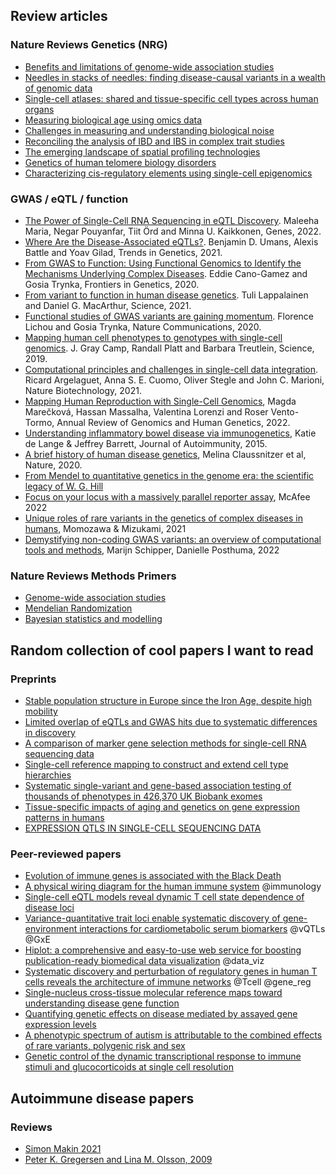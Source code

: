 ## Review articles

### Nature Reviews Genetics (NRG)
* [Benefits and limitations of genome-wide association studies](https://www.nature.com/articles/s41576-019-0127-1)
* [Needles in stacks of needles: finding disease-causal variants in a wealth of genomic data](https://www.nature.com/articles/nrg3046)
* [Single-cell atlases: shared and tissue-specific cell types across human organs](https://www.nature.com/articles/s41576-022-00449-w)
* [Measuring biological age using omics data](https://www.nature.com/articles/s41576-022-00511-7)
* [Challenges in measuring and understanding biological noise](https://www.nature.com/articles/s41576-019-0130-6)
* [Reconciling the analysis of IBD and IBS in complex trait studies](https://www.nature.com/articles/nrg2865)
* [The emerging landscape of spatial profiling technologies](https://www.nature.com/articles/s41576-022-00515-3)
* [Genetics of human telomere biology disorders](https://www.nature.com/articles/s41576-022-00527-z)
* [Characterizing cis-regulatory elements using single-cell epigenomics](https://www.nature.com/articles/s41576-022-00509-1)

### GWAS / eQTL / function

* [The Power of Single-Cell RNA Sequencing in eQTL Discovery](https://www.mdpi.com/2073-4425/13/3/502). Maleeha Maria, Negar Pouyanfar, Tiit Örd and Minna U. Kaikkonen, Genes, 2022.
* [Where Are the Disease-Associated eQTLs?](https://www.cell.com/trends/genetics/fulltext/S0168-9525(20)30209-2). Benjamin D. Umans, Alexis Battle and Yoav Gilad, Trends in Genetics, 2021.
* [From GWAS to Function: Using Functional Genomics to Identify the Mechanisms Underlying Complex Diseases](https://www.frontiersin.org/articles/10.3389/fgene.2020.00424/full). Eddie Cano-Gamez and Gosia Trynka, Frontiers in Genetics, 2020.
* [From variant to function in human disease genetics](https://www.science.org/doi/10.1126/science.abi8207). Tuli Lappalainen and Daniel G. MacArthur, Science, 2021.
* [Functional studies of GWAS variants are gaining momentum](https://www.nature.com/articles/s41467-020-20188-y). Florence Lichou and Gosia Trynka, Nature Communications, 2020.
* [Mapping human cell phenotypes to genotypes with single-cell genomics](https://www.science.org/doi/10.1126/science.aax6648). J. Gray Camp, Randall Platt and Barbara Treutlein, Science, 2019.
* [Computational principles and challenges in single-cell data integration](https://www.nature.com/articles/s41587-021-00895-7). Ricard Argelaguet, Anna S. E. Cuomo, Oliver Stegle and John C. Marioni, Nature Biotechnology, 2021.
* [Mapping Human Reproduction with Single-Cell Genomics](https://www.annualreviews.org/doi/epdf/10.1146/annurev-genom-120121-114415), Magda Marečková, Hassan Massalha, Valentina Lorenzi and Roser Vento-Tormo, Annual Review of Genomics and Human Genetics, 2022.
* [Understanding inflammatory bowel disease via immunogenetics](https://www.sciencedirect.com/science/article/pii/S0896841115300147), Katie de Lange & Jeffrey Barrett, Journal of Autoimmunity, 2015.
* [A brief history of human disease genetics](https://www.nature.com/articles/s41586-019-1879-7), Melina Claussnitzer et al, Nature, 2020.
* [From Mendel to quantitative genetics in the genome era: the scientific legacy of W. G. Hill](https://www.nature.com/articles/s41588-022-01103-1)
* [Focus on your locus with a massively parallel reporter assay](https://jneurodevdisorders.biomedcentral.com/articles/10.1186/s11689-022-09461-x), McAfee 2022
* [Unique roles of rare variants in the genetics of complex diseases in humans](https://www.nature.com/articles/s10038-020-00845-2), Momozawa & Mizukami, 2021
* [Demystifying non-coding GWAS variants: an overview of computational tools and methods](https://academic.oup.com/hmg/article/31/R1/R73/6668660), Marijn Schipper, Danielle Posthuma, 2022

### Nature Reviews Methods Primers

* [Genome-wide association studies](https://www.nature.com/articles/s43586-021-00056-9)
* [Mendelian Randomization](https://www.nature.com/articles/s43586-021-00092-5)
* [Bayesian statistics and modelling](https://www.nature.com/articles/s43586-020-00001-2)

## Random collection of cool papers I want to read

### Preprints
* [Stable population structure in Europe since the Iron Age, despite high mobility](https://www.biorxiv.org/content/10.1101/2022.05.15.491973v1.full.pdf)
* [Limited overlap of eQTLs and GWAS hits due to systematic differences in discovery](https://www.biorxiv.org/content/10.1101/2022.05.07.491045v1)
* [A comparison of marker gene selection methods for single-cell RNA sequencing data](https://www.biorxiv.org/content/10.1101/2022.05.09.490241v1)
* [Single-cell reference mapping to construct and extend cell type hierarchies](https://www.biorxiv.org/content/10.1101/2022.07.07.499109v1.full.pdf)
* [Systematic single-variant and gene-based association testing of thousands of phenotypes in 426,370 UK Biobank exomes](https://www.medrxiv.org/content/10.1101/2021.06.19.21259117v4.full.pdf)
* [Tissue-specific impacts of aging and genetics on gene expression patterns in humans](https://www.biorxiv.org/content/10.1101/2021.11.16.468753v3.full.pdf)
* [EXPRESSION QTLS IN SINGLE-CELL SEQUENCING DATA](https://www.biorxiv.org/content/10.1101/2022.08.14.503915v1.full.pdf)

### Peer-reviewed papers
* [Evolution of immune genes is associated with the Black Death](https://www.nature.com/articles/s41586-022-05349-x)
* [A physical wiring diagram for the human immune system](https://www.nature.com/articles/s41586-022-05028-x) @immunology
* [Single-cell eQTL models reveal dynamic T cell state dependence of disease loci](https://www.nature.com/articles/s41586-022-04713-1)
* [Variance-quantitative trait loci enable systematic discovery of gene-environment interactions for cardiometabolic serum biomarkers](https://www.nature.com/articles/s41467-022-31625-5) @vQTLs @GxE 
* [Hiplot: a comprehensive and easy-to-use web service for boosting publication-ready biomedical data visualization](https://academic.oup.com/bib/advance-article/doi/10.1093/bib/bbac261/6620876) @data_viz
* [Systematic discovery and perturbation of regulatory genes in human T cells reveals the architecture of immune networks](https://www.nature.com/articles/s41588-022-01106-y) @Tcell @gene_reg
* [Single-nucleus cross-tissue molecular reference maps toward understanding disease gene function](https://www.science.org/doi/full/10.1126/science.abl4290)
* [Quantifying genetic effects on disease mediated by assayed gene expression levels](https://www.nature.com/articles/s41588-020-0625-2)
* [A phenotypic spectrum of autism is attributable to the combined effects of rare variants, polygenic risk and sex](https://www.nature.com/articles/s41588-022-01064-5)
* [Genetic control of the dynamic transcriptional response to
immune stimuli and glucocorticoids at single cell resolution](https://www.biorxiv.org/content/10.1101/2021.09.30.462672v2.full.pdf)


## Autoimmune disease papers

### Reviews
* [Simon Makin 2021](https://www.nature.com/articles/d41586-021-01839-6)
* [Peter K. Gregersen and Lina M. Olsson, 2009](https://www.annualreviews.org/doi/10.1146/annurev.immunol.021908.132653)

